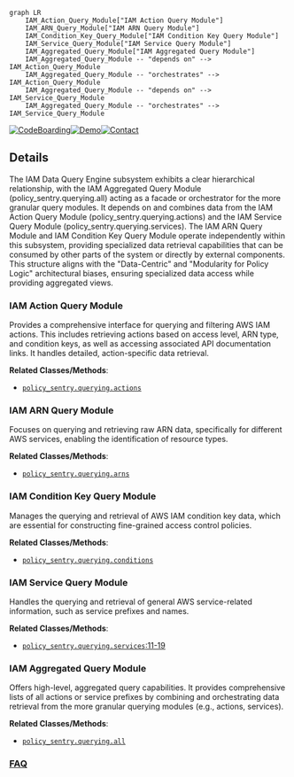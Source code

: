 ```mermaid
graph LR
    IAM_Action_Query_Module["IAM Action Query Module"]
    IAM_ARN_Query_Module["IAM ARN Query Module"]
    IAM_Condition_Key_Query_Module["IAM Condition Key Query Module"]
    IAM_Service_Query_Module["IAM Service Query Module"]
    IAM_Aggregated_Query_Module["IAM Aggregated Query Module"]
    IAM_Aggregated_Query_Module -- "depends on" --> IAM_Action_Query_Module
    IAM_Aggregated_Query_Module -- "orchestrates" --> IAM_Action_Query_Module
    IAM_Aggregated_Query_Module -- "depends on" --> IAM_Service_Query_Module
    IAM_Aggregated_Query_Module -- "orchestrates" --> IAM_Service_Query_Module
```

[![CodeBoarding](https://img.shields.io/badge/Generated%20by-CodeBoarding-9cf?style=flat-square)](https://github.com/CodeBoarding/GeneratedOnBoardings)[![Demo](https://img.shields.io/badge/Try%20our-Demo-blue?style=flat-square)](https://www.codeboarding.org/demo)[![Contact](https://img.shields.io/badge/Contact%20us%20-%20contact@codeboarding.org-lightgrey?style=flat-square)](mailto:contact@codeboarding.org)

## Details

The IAM Data Query Engine subsystem exhibits a clear hierarchical relationship, with the IAM Aggregated Query Module (policy_sentry.querying.all) acting as a facade or orchestrator for the more granular query modules. It depends on and combines data from the IAM Action Query Module (policy_sentry.querying.actions) and the IAM Service Query Module (policy_sentry.querying.services). The IAM ARN Query Module and IAM Condition Key Query Module operate independently within this subsystem, providing specialized data retrieval capabilities that can be consumed by other parts of the system or directly by external components. This structure aligns with the "Data-Centric" and "Modularity for Policy Logic" architectural biases, ensuring specialized data access while providing aggregated views.

### IAM Action Query Module
Provides a comprehensive interface for querying and filtering AWS IAM actions. This includes retrieving actions based on access level, ARN type, and condition keys, as well as accessing associated API documentation links. It handles detailed, action-specific data retrieval.


**Related Classes/Methods**:

- <a href="https://github.com/salesforce/policy_sentry/blob/master/policy_sentry/querying/actions.py" target="_blank" rel="noopener noreferrer">`policy_sentry.querying.actions`</a>


### IAM ARN Query Module
Focuses on querying and retrieving raw ARN data, specifically for different AWS services, enabling the identification of resource types.


**Related Classes/Methods**:

- <a href="https://github.com/salesforce/policy_sentry/blob/master/policy_sentry/querying/arns.py" target="_blank" rel="noopener noreferrer">`policy_sentry.querying.arns`</a>


### IAM Condition Key Query Module
Manages the querying and retrieval of AWS IAM condition key data, which are essential for constructing fine-grained access control policies.


**Related Classes/Methods**:

- <a href="https://github.com/salesforce/policy_sentry/blob/master/policy_sentry/querying/conditions.py" target="_blank" rel="noopener noreferrer">`policy_sentry.querying.conditions`</a>


### IAM Service Query Module
Handles the querying and retrieval of general AWS service-related information, such as service prefixes and names.


**Related Classes/Methods**:

- <a href="https://github.com/salesforce/policy_sentry/blob/master/policy_sentry/querying/services.py#L11-L19" target="_blank" rel="noopener noreferrer">`policy_sentry.querying.services`:11-19</a>


### IAM Aggregated Query Module
Offers high-level, aggregated query capabilities. It provides comprehensive lists of all actions or service prefixes by combining and orchestrating data retrieval from the more granular querying modules (e.g., actions, services).


**Related Classes/Methods**:

- <a href="https://github.com/salesforce/policy_sentry/blob/master/policy_sentry/querying/all.py" target="_blank" rel="noopener noreferrer">`policy_sentry.querying.all`</a>




### [FAQ](https://github.com/CodeBoarding/GeneratedOnBoardings/tree/main?tab=readme-ov-file#faq)